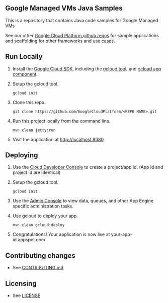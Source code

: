## Google Managed VMs Java Samples

This is a repository that contains Java code samples for Google Managed VMs

See our other [Google Cloud Platform github
repos](https://github.com/GoogleCloudPlatform) for sample applications and
scaffolding for other frameworks and use cases.

## Run Locally
1. Install the [Google Cloud SDK](https://cloud.google.com/sdk/), including the [gcloud tool](https://cloud.google.com/sdk/gcloud/), and [gcloud app component](https://cloud.google.com/sdk/gcloud-app).
1. Setup the gcloud tool.

   ```
   gcloud init
   ```

1. Clone this repo.

   ```
   git clone https://github.com/GoogleCloudPlatform/<REPO NAME>.git
   ```

1. Run this project locally from the command line.

   ```
   mvn clean jetty:run
   ```

1. Visit the application at [http://localhost:8080](http://localhost:8080).

## Deploying

1. Use the [Cloud Developer Console](https://console.developer.google.com)  to create a project/app id. (App id and project id are identical)
1. Setup the gcloud tool.

   ```
   gcloud init
   ```
1. Use the [Admin Console](https://appengine.google.com) to view data, queues, and other App Engine specific administration tasks.
1. Use gcloud to deploy your app.

   ```
   mvn clean gcloud:deploy
   ```

1. Congratulations!  Your application is now live at your-app-id.appspot.com

## Contributing changes

* See [CONTRIBUTING.md](CONTRIBUTING.md)

## Licensing

* See [LICENSE](LICENSE)
